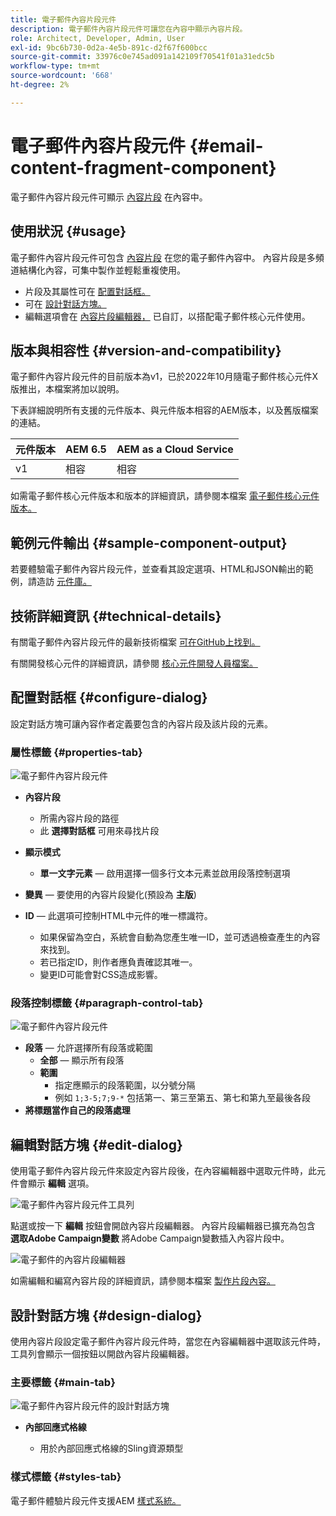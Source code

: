 ```yaml
---
title: 電子郵件內容片段元件
description: 電子郵件內容片段元件可讓您在內容中顯示內容片段。
role: Architect, Developer, Admin, User
exl-id: 9bc6b730-0d2a-4e5b-891c-d2f67f600bcc
source-git-commit: 33976c0e745ad091a142109f70541f01a31edc5b
workflow-type: tm+mt
source-wordcount: '668'
ht-degree: 2%

---
```



# 電子郵件內容片段元件 {#email-content-fragment-component}

電子郵件內容片段元件可顯示 [內容片段](https://experienceleague.adobe.com/docs/experience-manager-cloud-service/assets/content-fragments/content-fragments.html) 在內容中。

## 使用狀況 {#usage}

電子郵件內容片段元件可包含 [內容片段](https://experienceleague.adobe.com/docs/experience-manager-cloud-service/assets/content-fragments/content-fragments.html) 在您的電子郵件內容中。 內容片段是多頻道結構化內容，可集中製作並輕鬆重複使用。

* 片段及其屬性可在 [配置對話框。](#configure-dialog)
* 可在 [設計對話方塊。](#design-dialog)
* 編輯選項會在 [內容片段編輯器，](#edit-dialog) 已自訂，以搭配電子郵件核心元件使用。

## 版本與相容性 {#version-and-compatibility}

電子郵件內容片段元件的目前版本為v1，已於2022年10月隨電子郵件核心元件X版推出，本檔案將加以說明。

下表詳細說明所有支援的元件版本、與元件版本相容的AEM版本，以及舊版檔案的連結。

| 元件版本 | AEM 6.5 | AEM as a Cloud Service  |
|---|---|---|
| v1 | 相容 | 相容 |

如需電子郵件核心元件版本和版本的詳細資訊，請參閱本檔案 [電子郵件核心元件版本。](/help/email/versions.md)

## 範例元件輸出 {#sample-component-output}

若要體驗電子郵件內容片段元件，並查看其設定選項、HTML和JSON輸出的範例，請造訪 [元件庫。](https://adobe.com/go/aem_cmp_library_email_cf)

## 技術詳細資訊 {#technical-details}

有關電子郵件內容片段元件的最新技術檔案 [可在GitHub上找到。](https://adobe.com/go/aem_cmp_tech_email_cf_v1)

有關開發核心元件的詳細資訊，請參閱 [核心元件開發人員檔案。](/help/developing/overview.md)

## 配置對話框 {#configure-dialog}

設定對話方塊可讓內容作者定義要包含的內容片段及該片段的元素。

### 屬性標籤 {#properties-tab}

![電子郵件內容片段元件](/help/email/assets/email-content-fragment-edit-properties.png)

* **內容片段**

   * 所需內容片段的路徑
   * 此 **選擇對話框** 可用來尋找片段

* **顯示模式**
   * **單一文字元素**  — 啟用選擇一個多行文本元素並啟用段落控制選項
* **變異**  — 要使用的內容片段變化(預設為 **主版**)

* **ID**  — 此選項可控制HTML中元件的唯一標識符。
   * 如果保留為空白，系統會自動為您產生唯一ID，並可透過檢查產生的內容來找到。
   * 若已指定ID，則作者應負責確認其唯一。
   * 變更ID可能會對CSS造成影響。

### 段落控制標籤 {#paragraph-control-tab}

![電子郵件內容片段元件](/help/assets/content-fragment-edit-paragraph.png)

* **段落**  — 允許選擇所有段落或範圍
   * **全部**  — 顯示所有段落
   * **範圍**
      * 指定應顯示的段落範圍，以分號分隔
      * 例如 `1;3-5;7;9-*` 包括第一、第三至第五、第七和第九至最後各段
* **將標題當作自己的段落處理**

## 編輯對話方塊 {#edit-dialog}

使用電子郵件內容片段元件來設定內容片段後，在內容編輯器中選取元件時，此元件會顯示 **編輯** 選項。

![電子郵件內容片段元件工具列](/help/email/assets/email-content-fragment-edit-toolbar.png)

點選或按一下 **編輯** 按鈕會開啟內容片段編輯器。 內容片段編輯器已擴充為包含 **選取Adobe Campaign變數** 將Adobe Campaign變數插入內容片段中。

![電子郵件的內容片段編輯器](/help/email/assets/email-content-fragment-editor.png)

如需編輯和編寫內容片段的詳細資訊，請參閱本檔案 [製作片段內容。](https://experienceleague.adobe.com/docs/experience-manager-cloud-service/content/assets/content-fragments/content-fragments-variations.html)

## 設計對話方塊 {#design-dialog}

使用內容片段設定電子郵件內容片段元件時，當您在內容編輯器中選取該元件時，工具列會顯示一個按鈕以開啟內容片段編輯器。


### 主要標籤 {#main-tab}

![電子郵件內容片段元件的設計對話方塊](/help/email/assets/email-content-fragment-design.png)

* **內部回應式格線**

   * 用於內部回應式格線的Sling資源類型

### 樣式標籤 {#styles-tab}

電子郵件體驗片段元件支援AEM [樣式系統。](/help/get-started/authoring.md#component-styling)
